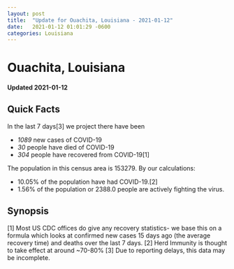 ```yaml
---
layout: post
title:  "Update for Ouachita, Louisiana - 2021-01-12"
date:   2021-01-12 01:01:29 -0600
categories: Louisiana
---
```


# Ouachita, Louisiana
#### Updated 2021-01-12

## Quick Facts

In the last 7 days[3] we project there have been
- *1089* new cases of COVID-19
- *30* people have died of COVID-19
- *304* people have recovered from COVID-19[1]

The population in this census area is 153279. By our calculations:
- 10.05% of the population have had COVID-19.[2]
- 1.56% of the population or 2388.0 people are actively fighting the virus.

## Synopsis




[1] Most US CDC offices do give any recovery statistics- we base this on a formula which looks at confirmed new cases
15 days ago (the average recovery time) and deaths over the last 7 days.
[2] Herd Immunity is thought to take effect at around ~70-80%
[3] Due to reporting delays, this data may be incomplete. 
    